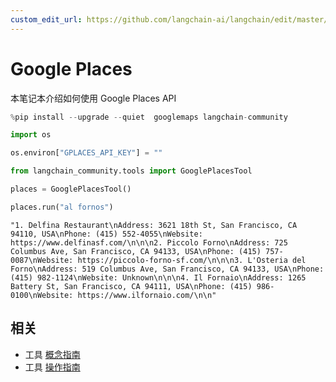 ```yaml
---
custom_edit_url: https://github.com/langchain-ai/langchain/edit/master/docs/docs/integrations/tools/google_places.ipynb
---
```


# Google Places

本笔记本介绍如何使用 Google Places API


```python
%pip install --upgrade --quiet  googlemaps langchain-community
```


```python
import os

os.environ["GPLACES_API_KEY"] = ""
```


```python
from langchain_community.tools import GooglePlacesTool
```


```python
places = GooglePlacesTool()
```


```python
places.run("al fornos")
```



```output
"1. Delfina Restaurant\nAddress: 3621 18th St, San Francisco, CA 94110, USA\nPhone: (415) 552-4055\nWebsite: https://www.delfinasf.com/\n\n\n2. Piccolo Forno\nAddress: 725 Columbus Ave, San Francisco, CA 94133, USA\nPhone: (415) 757-0087\nWebsite: https://piccolo-forno-sf.com/\n\n\n3. L'Osteria del Forno\nAddress: 519 Columbus Ave, San Francisco, CA 94133, USA\nPhone: (415) 982-1124\nWebsite: Unknown\n\n\n4. Il Fornaio\nAddress: 1265 Battery St, San Francisco, CA 94111, USA\nPhone: (415) 986-0100\nWebsite: https://www.ilfornaio.com/\n\n"
```

## 相关

- 工具 [概念指南](/docs/concepts/#tools)
- 工具 [操作指南](/docs/how_to/#tools)